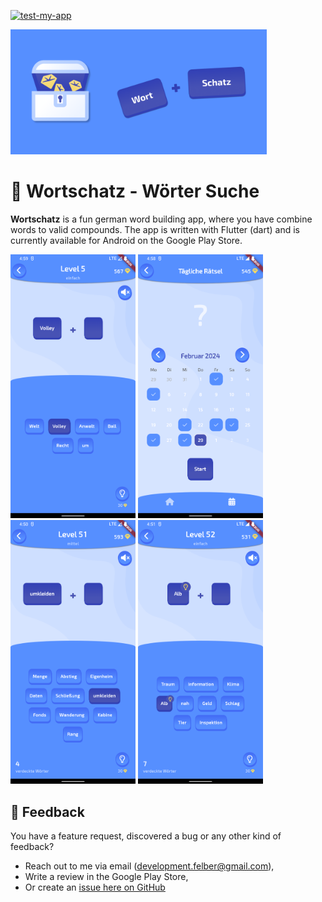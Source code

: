 [![test-my-app](https://github.com/FelberMartin/kompositum/actions/workflows/tests.yml/badge.svg)](https://github.com/FelberMartin/kompositum/actions/workflows/tests.yml)

<img src="./assets/images/playstore/feature_graphic.png" height="200" />

# 💎 Wortschatz - Wörter Suche

**Wortschatz** is a fun german word building app, where you have combine words to valid compounds.
The app is written with Flutter (dart) and is currently available for Android on the Google Play Store.

<p float="left">
  <img src="./assets/images/playstore/simple.png" width="200" />
  <img src="./assets/images/playstore/daily.png" width="200" />
  <img src="./assets/images/playstore/medium.png" width="200" />
  <img src="./assets/images/playstore/hint.png" width="200" />
</p>

## 📩 Feedback

You have a feature request, discovered a bug or any other kind of feedback?

- Reach out to me via email (development.felber@gmail.com),
- Write a review in the Google Play Store,
- Or create an [issue here on GitHub](https://github.com/FelberMartin/kompositum/issues/new)
